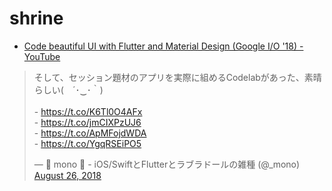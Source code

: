# shrine

- [Code beautiful UI with Flutter and Material Design (Google I/O '18) - YouTube](https://www.youtube.com/watch?v=hA0hrpR-o8U)

<blockquote class="twitter-tweet" data-lang="en"><p lang="ja" dir="ltr">そして、セッション題材のアプリを実際に組めるCodelabがあった、素晴らしい(　´･‿･｀)<br><br>- <a href="https://t.co/K6Tl0O4AFx">https://t.co/K6Tl0O4AFx</a><br>- <a href="https://t.co/jmCIXPzUJ6">https://t.co/jmCIXPzUJ6</a><br>- <a href="https://t.co/ApMFojdWDA">https://t.co/ApMFojdWDA</a><br>- <a href="https://t.co/YgqRSEiPO5">https://t.co/YgqRSEiPO5</a></p>&mdash; 🐶 mono  - iOS/SwiftとFlutterとラブラドールの雑種 (@_mono) <a href="https://twitter.com/_mono/status/1033628540397187073?ref_src=twsrc%5Etfw">August 26, 2018</a></blockquote> <script async src="https://platform.twitter.com/widgets.js" charset="utf-8"></script> 
